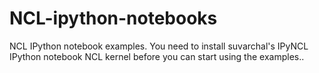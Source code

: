 # NCL-ipython-notebooks
NCL IPython notebook examples. You need to install suvarchal's IPyNCL IPython notebook NCL kernel before you can start using the examples..
